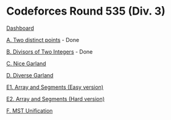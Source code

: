 # Codeforces Round 535 (Div. 3)

[Dashboard](https://codeforces.com/contest/1108)

[A. Two distinct points](https://codeforces.com/contest/1108/problem/A) - Done

[B. Divisors of Two Integers](https://codeforces.com/contest/1108/problem/B) - Done

[C. Nice Garland](https://codeforces.com/contest/1108/problem/C)

[D. Diverse Garland](https://codeforces.com/contest/1108/problem/D)

[E1. Array and Segments (Easy version)](https://codeforces.com/contest/1108/problem/E1)

[E2. Array and Segments (Hard version)](https://codeforces.com/contest/1108/problem/E2)

[F. MST Unification](https://codeforces.com/contest/1108/problem/F)
